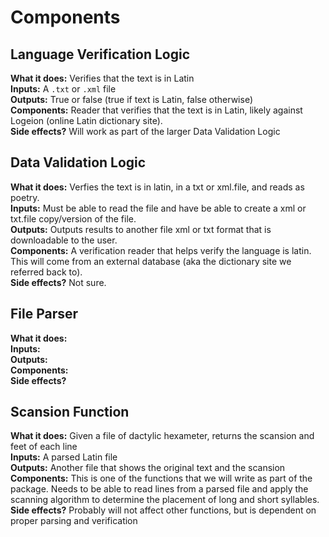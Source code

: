 # Components

## Language Verification Logic
**What it does:**  Verifies that the text is in Latin  
**Inputs:**  A `.txt` or `.xml` file  
**Outputs:**  True or false (true if text is Latin, false otherwise)  
**Components:**  Reader that verifies that the text is in Latin, likely against Logeion (online Latin dictionary site).  
**Side effects?**  Will work as part of the larger Data Validation Logic

## Data Validation Logic
**What it does:** Verfies the text is in latin, in a txt or xml.file, and reads as poetry.  
**Inputs:** Must be able to read the file and have be able to create a xml or txt.file copy/version of the file.  
**Outputs:** Outputs results to another file xml or txt format that is downloadable to the user.  
**Components:** A verification reader that helps verify the language is latin. This will come from an external database (aka the dictionary site we referred back to).  
**Side effects?** Not sure. 

## File Parser
**What it does:**  
**Inputs:**  
**Outputs:**  
**Components:**  
**Side effects?**  

## Scansion Function
**What it does:**  Given a file of dactylic hexameter, returns the scansion and feet of each line  
**Inputs:**  A parsed Latin file  
**Outputs:**  Another file that shows the original text and the scansion  
**Components:**  This is one of the functions that we will write as part of the package. Needs to be able to read lines from a parsed file and apply the scanning algorithm to determine the placement of long and short syllables.  
**Side effects?**  Probably will not affect other functions, but is dependent on proper parsing and verification
